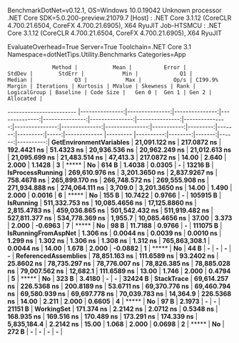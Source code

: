 
BenchmarkDotNet=v0.12.1, OS=Windows 10.0.19042
Unknown processor
.NET Core SDK=5.0.200-preview.21079.7
  [Host]     : .NET Core 3.1.12 (CoreCLR 4.700.21.6504, CoreFX 4.700.21.6905), X64 RyuJIT
  Job-HTSMCU : .NET Core 3.1.12 (CoreCLR 4.700.21.6504, CoreFX 4.700.21.6905), X64 RyuJIT

EvaluateOverhead=True  Server=True  Toolchain=.NET Core 3.1  
Namespace=dotNetTips.Utility.Benchmarks  Categories=App  

                  Method |           Mean |          Error |         StdDev |        StdErr |            Min |             Q1 |         Median |             Q3 |            Max |          Op/s | CI99.9% Margin | Iterations | Kurtosis | MValue | Skewness | Rank | LogicalGroup | Baseline | Code Size |   Gen 0 |  Gen 1 | Gen 2 | Allocated |
------------------------ |---------------:|---------------:|---------------:|--------------:|---------------:|---------------:|---------------:|---------------:|---------------:|--------------:|---------------:|-----------:|---------:|-------:|---------:|-----:|------------- |--------- |----------:|--------:|-------:|------:|----------:|
 **GetEnvironmentVariables** |  **21,091.122 ns** |    **217.0872 ns** |    **192.4421 ns** |    **51.4323 ns** |  **20,936.536 ns** |  **20,962.249 ns** |  **21,012.613 ns** |  **21,095.699 ns** |  **21,483.514 ns** |      **47,413.3** |    **217.0872 ns** |      **14.00** |    **2.640** |  **2.000** |   **1.1428** |    **3** |            ***** |       **No** |     **614 B** |  **1.4038** | **0.0305** |     **-** |   **13216 B** |
        **IsProcessRunning** | **269,610.976 ns** |  **3,201.3650 ns** |  **2,837.9267 ns** |   **758.4678 ns** | **265,899.170 ns** | **266,748.572 ns** | **269,555.908 ns** | **271,934.888 ns** | **274,064.111 ns** |       **3,709.0** |  **3,201.3650 ns** |      **14.00** |    **1.490** |  **2.000** |   **0.0016** |    **6** |            ***** |       **No** |     **155 B** | **10.7422** | **0.9766** |     **-** |  **105915 B** |
               **IsRunning** | **511,332.753 ns** | **10,085.4656 ns** | **17,125.8860 ns** | **2,815.4783 ns** | **459,036.865 ns** | **501,542.432 ns** | **511,919.482 ns** | **527,811.377 ns** | **534,778.369 ns** |       **1,955.7** | **10,085.4656 ns** |      **37.00** |    **3.373** |  **2.000** |  **-0.6963** |    **7** |            ***** |       **No** |      **98 B** | **11.7188** | **0.9766** |     **-** |  **111075 B** |
     **IsRunningFromAspNet** |       **1.306 ns** |      **0.0044 ns** |      **0.0039 ns** |     **0.0010 ns** |       **1.299 ns** |       **1.302 ns** |       **1.306 ns** |       **1.308 ns** |       **1.312 ns** | **765,863,308.1** |      **0.0044 ns** |      **14.00** |    **1.678** |  **2.000** |  **-0.0882** |    **1** |            ***** |       **No** |      **44 B** |       **-** |      **-** |     **-** |         **-** |
    **ReferencedAssemblies** |  **78,851.163 ns** |    **111.6589 ns** |     **93.2402 ns** |    **25.8602 ns** |  **78,735.297 ns** |  **78,776.007 ns** |  **78,826.385 ns** |  **78,885.028 ns** |  **79,007.562 ns** |      **12,682.1** |    **111.6589 ns** |      **13.00** |    **1.746** |  **2.000** |   **0.4794** |    **5** |            ***** |       **No** |     **323 B** |  **3.4180** |      **-** |     **-** |   **32424 B** |
              **StackTrace** |  **69,614.257 ns** |    **226.5368 ns** |    **200.8189 ns** |    **53.6711 ns** |  **69,370.776 ns** |  **69,460.794 ns** |  **69,580.939 ns** |  **69,697.778 ns** |  **70,039.783 ns** |      **14,364.9** |    **226.5368 ns** |      **14.00** |    **2.211** |  **2.000** |   **0.6605** |    **4** |            ***** |       **No** |      **97 B** |  **2.1973** |      **-** |     **-** |   **21151 B** |
              **WorkingSet** |     **171.374 ns** |      **2.2142 ns** |      **2.0712 ns** |     **0.5348 ns** |     **168.935 ns** |     **169.516 ns** |     **170.489 ns** |     **173.291 ns** |     **174.339 ns** |   **5,835,184.4** |      **2.2142 ns** |      **15.00** |    **1.068** |  **2.000** |   **0.0698** |    **2** |            ***** |       **No** |     **272 B** |       **-** |      **-** |     **-** |         **-** |
